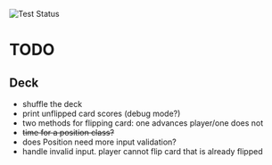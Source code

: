 ![Test Status](../../workflows/test/badge.svg)

#  TODO

## Deck

* shuffle the deck
* print unflipped card scores (debug mode?)
* two methods for flipping card: one advances player/one does not
* ~~time for a position class?~~
* does Position need more input validation?
* handle invalid input. player cannot flip card that is already flipped
